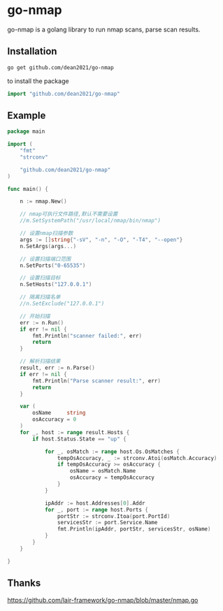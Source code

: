 # go-nmap

go-nmap is a golang library to run nmap scans, parse scan results.


## Installation


```sh
go get github.com/dean2021/go-nmap
```
to install the package

```go
import "github.com/dean2021/go-nmap"
```

## Example

```go
package main

import (
	"fmt"
	"strconv"

	"github.com/dean2021/go-nmap"
)

func main() {

	n := nmap.New()

	// nmap可执行文件路径,默认不需要设置
	//m.SetSystemPath("/usr/local/nmap/bin/nmap")

	// 设置nmap扫描参数
	args := []string{"-sV", "-n", "-O", "-T4", "--open"}
	n.SetArgs(args...)

	// 设置扫描端口范围
	n.SetPorts("0-65535")

	// 设置扫描目标
	n.SetHosts("127.0.0.1")

	// 隔离扫描名单
	//n.SetExclude("127.0.0.1")

	// 开始扫描
	err := n.Run()
	if err != nil {
		fmt.Println("scanner failed:", err)
		return
	}

	// 解析扫描结果
	result, err := n.Parse()
	if err != nil {
		fmt.Println("Parse scanner result:", err)
		return
	}

	var (
		osName     string
		osAccuracy = 0
	)
	for _, host := range result.Hosts {
		if host.Status.State == "up" {

			for _, osMatch := range host.Os.OsMatches {
				tempOsAccuracy, _ := strconv.Atoi(osMatch.Accuracy)
				if tempOsAccuracy >= osAccuracy {
					osName = osMatch.Name
					osAccuracy = tempOsAccuracy
				}
			}

			ipAddr := host.Addresses[0].Addr
			for _, port := range host.Ports {
				portStr := strconv.Itoa(port.PortId)
				servicesStr := port.Service.Name
				fmt.Println(ipAddr, portStr, servicesStr, osName)
			}
		}
	}

}
```

## Thanks

https://github.com/lair-framework/go-nmap/blob/master/nmap.go